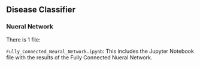 ## Disease Classifier
### Nueral Network

There is 1 file:

`Fully_Connected_Neural_Network.ipynb`: This includes the Jupyter Notebook file with the results of the Fully Connected Nueral Network.
